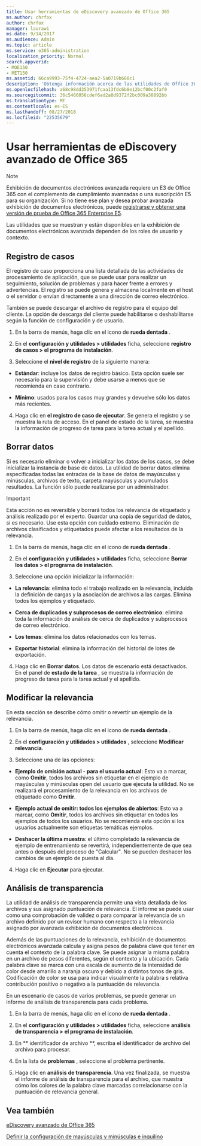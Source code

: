 ```yaml
---
title: Usar herramientas de eDiscovery avanzado de Office 365
ms.author: chrfox
author: chrfox
manager: laurawi
ms.date: 9/14/2017
ms.audience: Admin
ms.topic: article
ms.service: o365-administration
localization_priority: Normal
search.appverid:
- MOE150
- MET150
ms.assetid: 66ca9993-75f4-4724-aea2-5a0719b660c1
description: 'Obtenga información acerca de las utilidades de Office 365 avanzada exhibición de documentos electrónicos, incluidos el registro de casos, borrar los datos, errores del proceso, modificar y análisis de transparencia de la relevancia.  '
ms.openlocfilehash: a68c98dd353971fcaa13fdc6b8e12bcf00c2faf0
ms.sourcegitcommit: 36c5466056cdef6ad2a8d9372f2bc009a30892bb
ms.translationtype: MT
ms.contentlocale: es-ES
ms.lasthandoff: 08/27/2018
ms.locfileid: "22535679"
---
```

# <a name="use-office-365-advanced-ediscovery-utilities"></a>Usar herramientas de eDiscovery avanzado de Office 365

> [!NOTE]
> Exhibición de documentos electrónicos avanzada requiere un E3 de Office 365 con el complemento de cumplimiento avanzadas o una suscripción E5 para su organización. Si no tiene ese plan y desea probar avanzada exhibición de documentos electrónicos, puede [registrarse y obtener una versión de prueba de Office 365 Enterprise E5](https://go.microsoft.com/fwlink/p/?LinkID=698279). 
  
Las utilidades que se muestran y están disponibles en la exhibición de documentos electrónicos avanzada dependen de los roles de usuario y contexto.
  
## <a name="case-log"></a>Registro de casos

El registro de caso proporciona una lista detallada de las actividades de procesamiento de aplicación, que se puede usar para realizar un seguimiento, solución de problemas y para hacer frente a errores y advertencias. El registro se puede genera y almacena localmente en el host o el servidor o envían directamente a una dirección de correo electrónico.
  
También se puede descargar el archivo de registro para el equipo del cliente. La opción de descarga del cliente puede habilitarse o deshabilitarse según la función de configuración y de usuario.
  
1. En la barra de menús, haga clic en el icono de **rueda dentada** . 
    
2. En el **configuración y utilidades \> utilidades** ficha, seleccione **registro de casos \> el programa de instalación**.
    
3. Seleccione el **nivel de registro** de la siguiente manera: 
    
  - **Estándar**: incluye los datos de registro básico. Esta opción suele ser necesario para la supervisión y debe usarse a menos que se recomienda en caso contrario.
    
  - **Mínimo**: usados para los casos muy grandes y devuelve sólo los datos más recientes.
    
4. Haga clic en **el registro de caso de ejecutar**. Se genera el registro y se muestra la ruta de acceso. En el panel de estado de la tarea, se muestra la información de progreso de tarea para la tarea actual y el apellido.
    
## <a name="clear-data"></a>Borrar datos

Si es necesario eliminar o volver a inicializar los datos de los casos, se debe inicializar la instancia de base de datos. La utilidad de borrar datos elimina especificadas todas las entradas de la base de datos de mayúsculas y minúsculas, archivos de texto, carpeta mayúsculas y acumulados resultados. La función sólo puede realizarse por un administrador.
  
> [!IMPORTANT]
> Esta acción no es reversible y borrará todos los relevancia de etiquetado y análisis realizado por el experto. Guardar una copia de seguridad de datos, si es necesario. Use esta opción con cuidado extremo. Eliminación de archivos clasificados y etiquetados puede afectar a los resultados de la relevancia. 
  
1. En la barra de menús, haga clic en el icono de **rueda dentada** . 
    
2. En el **configuración y utilidades \> utilidades** ficha, seleccione **Borrar los datos \> el programa de instalación**.
    
3. Seleccione una opción inicializar la información:
    
  - **La relevancia**: elimina todo el trabajo realizado en la relevancia, incluida la definición de cargas y la asociación de archivos a las cargas. Elimina todos los ejemplos y etiquetado.
    
  - **Cerca de duplicados y subprocesos de correo electrónico**: elimina toda la información de análisis de cerca de duplicados y subprocesos de correo electrónico.
    
  - **Los temas**: elimina los datos relacionados con los temas.
    
  - **Exportar historial**: elimina la información del historial de lotes de exportación.
    
4. Haga clic en **Borrar datos**. Los datos de escenario está desactivados. En el panel de **estado de la tarea** , se muestra la información de progreso de tarea para la tarea actual y el apellido. 
    
## <a name="modify-relevance"></a>Modificar la relevancia

En esta sección se describe cómo omitir o revertir un ejemplo de la relevancia.
  
1. En la barra de menús, haga clic en el icono de **rueda dentada** . 
    
2. En el **configuración y utilidades \> utilidades** , seleccione **Modificar relevancia**.
    
3. Seleccione una de las opciones: 
    
  - **Ejemplo de omisión actual - para el usuario actual**: Esto va a marcar, como **Omitir**, todos los archivos sin etiquetar en el ejemplo de mayúsculas y minúsculas open del usuario que ejecuta la utilidad. No se realizará el procesamiento de la relevancia en los archivos de etiquetado como **Omitir**.
    
  - **Ejemplo actual de omitir: todos los ejemplos de abiertos**: Esto va a marcar, como **Omitir**, todos los archivos sin etiquetar en todos los ejemplos de todos los usuarios. No se recomienda esta opción si los usuarios actualmente son etiquetas temáticas ejemplos.
    
  - **Deshacer la última muestra**: el último completado la relevancia de ejemplo de entrenamiento se revertirá, independientemente de que sea antes o después del proceso de "Calcular". No se pueden deshacer los cambios de un ejemplo de puesta al día.
    
4. Haga clic en **Ejecutar** para ejecutar. 
    
## <a name="transparency-analysis"></a>Análisis de transparencia

La utilidad de análisis de transparencia permite una vista detallada de los archivos y sus asignado puntuación de relevancia. El informe se puede usar como una comprobación de validez o para comparar la relevancia de un archivo definido por un revisor humano con respecto a la relevancia asignado por avanzada exhibición de documentos electrónicos. 
  
Además de las puntuaciones de la relevancia, exhibición de documentos electrónicos avanzada calcula y asigna pesos de palabra clave que tener en cuenta el contexto de la palabra clave. Se puede asignar la misma palabra en un archivo de pesos diferentes, según el contexto y la ubicación. Cada palabra clave se marca con una escala de aumento de la intensidad de color desde amarillo a naranja oscuro y debido a distintos tonos de gris. Codificación de color se usa para indicar visualmente la palabra s relativa contribución positivo o negativo a la puntuación de relevancia. 
  
En un escenario de casos de varios problemas, se puede generar un informe de análisis de transparencia para cada problema.
  
1. En la barra de menús, haga clic en el icono de **rueda dentada** . 
    
2. En el **configuración y utilidades \> utilidades** ficha, seleccione **análisis de transparencia \> el programa de instalación**.
    
3. En ** identificador de archivo **, escriba el identificador de archivo del archivo para procesar.
    
4. En la lista de **problemas** , seleccione el problema pertinente. 
    
5. Haga clic en **análisis de transparencia**. Una vez finalizada, se muestra el informe de análisis de transparencia para el archivo, que muestra cómo los colores de la palabra clave marcadas correlacionarse con la puntuación de relevancia general.
    
## <a name="see-also"></a>Vea también

[eDiscovery avanzado de Office 365](office-365-advanced-ediscovery.md)
  
[Definir la configuración de mayúsculas y minúsculas e inquilino](define-case-and-tenant-settings-in-advanced-ediscovery.md)

